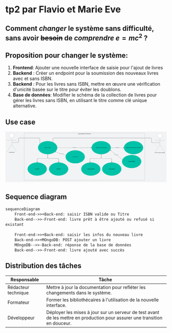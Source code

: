 # tp2 par Flavio et Marie Eve
## Comment *changer* le système sans difficulté, sans avoir ~~besoin~~ de *comprendre* $e=mc^2$ ?

## Proposition pour changer le système:

1. **Frontend**: Ajouter une nouvelle interface de saisie pour l'ajout de livres
2. **Backend** : Créer un endpoint pour la soumission des nouveaux livres avec et sans ISBN.
3. **Backend** : Pour les livres sans ISBN, mettre en œuvre une vérification d'unicité basée sur le titre pour éviter les doublons.
4. **Base de données**: Modifier le schéma de la collection de livres pour gérer les livres sans ISBN, en utilisant le titre comme clé unique alternative.

## Use case

![Alt text](use_case.final.png "Use Case")


## Sequence diagram
```mermaid
sequenceDiagram
    Front-end->>+Back-end: saisir ISBN valide ou Titre
    Back-end-->>-Front-end: livre prêt à être ajouté ou refusé si existant

    Front-end->>+Back-end: saisir les infos du nouveau livre
    Back-end->>+MOngoDB: POST ajouter un livre
    MOngoDB-->>-Back-end: réponse de la base de données
    Back-end-->>-Front-end: livre ajouté avec succès
```
## Distribution des tâches

| Responsable         | Tâche                                                                                                                      |
|---------------------|----------------------------------------------------------------------------------------------------------------------------|
| Rédacteur technique | Mettre à jour la documentation pour refléter les changements dans le système.                                              |
| Formateur           | Former les bibliothécaires à l'utilisation de la nouvelle interface.                                                       |
| Développeur         | Déployer les mises à jour sur un serveur de test avant de les mettre en production pour assurer une transition en douceur. |

